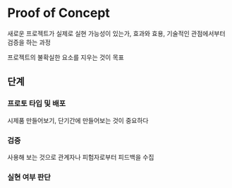 # Proof of Concept
새로운 프로젝트가 실제로 실현 가능성이 있는가, 효과와 효용, 기술적인 관점에서부터 검증을 하는 과정

프로젝트의 불확실한 요소를 지우는 것이 목표

## 단계

### 프로토 타입 및 배포
시제품 만들어보기, 단기간에 만들어보는 것이 중요하다

### 검증
사용해 보는 것으로 관계자나 피험자로부터 피드백을 수집

### 실현 여부 판단